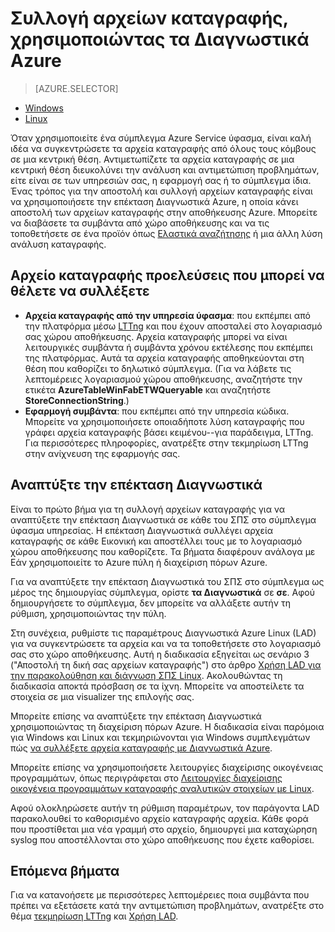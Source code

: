 <properties
   pageTitle="Συλλογή αρχείων καταγραφής, χρησιμοποιώντας τα Διαγνωστικά Azure Linux | Microsoft Azure"
   description="Σε αυτό το άρθρο περιγράφει πώς μπορείτε να ρυθμίσετε Διαγνωστικά του Azure για τη συλλογή αρχείων καταγραφής από ένα σύμπλεγμα Linux ύφασμα υπηρεσία εκτελείται στο Azure."
   services="service-fabric"
   documentationCenter=".net"
   authors="mani-ramaswamy"
   manager="timlt"
   editor=""/>

<tags
   ms.service="service-fabric"
   ms.devlang="dotNet"
   ms.topic="article"
   ms.tgt_pltfrm="NA"
   ms.workload="NA"
   ms.date="09/28/2016"
   ms.author="subramar"/>


# <a name="collect-logs-by-using-azure-diagnostics"></a>Συλλογή αρχείων καταγραφής, χρησιμοποιώντας τα Διαγνωστικά Azure

> [AZURE.SELECTOR]
- [Windows](service-fabric-diagnostics-how-to-setup-wad.md)
- [Linux](service-fabric-diagnostics-how-to-setup-lad.md)

Όταν χρησιμοποιείτε ένα σύμπλεγμα Azure Service ύφασμα, είναι καλή ιδέα να συγκεντρώσετε τα αρχεία καταγραφής από όλους τους κόμβους σε μια κεντρική θέση. Αντιμετωπίζετε τα αρχεία καταγραφής σε μια κεντρική θέση διευκολύνει την ανάλυση και αντιμετώπιση προβλημάτων, είτε είναι σε των υπηρεσιών σας, η εφαρμογή σας ή το σύμπλεγμα ίδια. Ένας τρόπος για την αποστολή και συλλογή αρχείων καταγραφής είναι να χρησιμοποιήσετε την επέκταση Διαγνωστικά Azure, η οποία κάνει αποστολή των αρχείων καταγραφής στην αποθήκευσης Azure. Μπορείτε να διαβάσετε τα συμβάντα από χώρο αποθήκευσης και να τις τοποθετήσετε σε ένα προϊόν όπως [Ελαστικά αναζήτησης](service-fabric-diagnostic-how-to-use-elasticsearch.md) ή μια άλλη λύση ανάλυση καταγραφής.

## <a name="log-sources-that-you-might-want-to-collect"></a>Αρχείο καταγραφής προελεύσεις που μπορεί να θέλετε να συλλέξετε
- **Αρχεία καταγραφής από την υπηρεσία ύφασμα**: που εκπέμπει από την πλατφόρμα μέσω [LTTng](http://lttng.org) και που έχουν αποσταλεί στο λογαριασμό σας χώρου αποθήκευσης. Αρχεία καταγραφής μπορεί να είναι λειτουργικές συμβάντα ή συμβάντα χρόνου εκτέλεσης που εκπέμπει της πλατφόρμας. Αυτά τα αρχεία καταγραφής αποθηκεύονται στη θέση που καθορίζει το δηλωτικό σύμπλεγμα. (Για να λάβετε τις λεπτομέρειες λογαριασμού χώρου αποθήκευσης, αναζητήστε την ετικέτα **AzureTableWinFabETWQueryable** και αναζητήστε **StoreConnectionString**.)
- **Εφαρμογή συμβάντα**: που εκπέμπει από την υπηρεσία κώδικα. Μπορείτε να χρησιμοποιήσετε οποιαδήποτε λύση καταγραφής που γράφει αρχεία καταγραφής βάσει κειμένου--για παράδειγμα, LTTng. Για περισσότερες πληροφορίες, ανατρέξτε στην τεκμηρίωση LTTng στην ανίχνευση της εφαρμογής σας.  


## <a name="deploy-the-diagnostics-extension"></a>Αναπτύξτε την επέκταση Διαγνωστικά
Είναι το πρώτο βήμα για τη συλλογή αρχείων καταγραφής για να αναπτύξετε την επέκταση Διαγνωστικά σε κάθε του ΣΠΣ στο σύμπλεγμα ύφασμα υπηρεσίας. Η επέκταση Διαγνωστικά συλλέγει αρχεία καταγραφής σε κάθε Εικονική και αποστέλλει τους με το λογαριασμό χώρου αποθήκευσης που καθορίζετε. Τα βήματα διαφέρουν ανάλογα με Εάν χρησιμοποιείτε το Azure πύλη ή διαχείριση πόρων Azure.

Για να αναπτύξετε την επέκταση Διαγνωστικά του ΣΠΣ στο σύμπλεγμα ως μέρος της δημιουργίας σύμπλεγμα, ορίστε **τα Διαγνωστικά** σε **σε**. Αφού δημιουργήσετε το σύμπλεγμα, δεν μπορείτε να αλλάξετε αυτήν τη ρύθμιση, χρησιμοποιώντας την πύλη.

Στη συνέχεια, ρυθμίστε τις παραμέτρους Διαγνωστικά Azure Linux (LAD) για να συγκεντρώσετε τα αρχεία και να τα τοποθετήσετε στο λογαριασμό σας στο χώρο αποθήκευσης. Αυτή η διαδικασία εξηγείται ως σενάριο 3 ("Αποστολή τη δική σας αρχείων καταγραφής") στο άρθρο [Χρήση LAD για την παρακολούθηση και διάγνωση ΣΠΣ Linux](../virtual-machines/virtual-machines-linux-classic-diagnostic-extension.md). Ακολουθώντας τη διαδικασία αποκτά πρόσβαση σε τα ίχνη. Μπορείτε να αποστείλετε τα στοιχεία σε μια visualizer της επιλογής σας.

Μπορείτε επίσης να αναπτύξετε την επέκταση Διαγνωστικά χρησιμοποιώντας τη διαχείριση πόρων Azure. Η διαδικασία είναι παρόμοια για Windows και Linux και τεκμηριώνονται για Windows συμπλεγμάτων πώς [να συλλέξετε αρχεία καταγραφής με Διαγνωστικά Azure](service-fabric-diagnostics-how-to-setup-wad.md).

Μπορείτε επίσης να χρησιμοποιήσετε λειτουργίες διαχείρισης οικογένειας προγραμμάτων, όπως περιγράφεται στο [Λειτουργίες διαχείρισης οικογένεια προγραμμάτων καταγραφής αναλυτικών στοιχείων με Linux](https://blogs.technet.microsoft.com/hybridcloud/2016/01/28/operations-management-suite-log-analytics-with-linux/).

Αφού ολοκληρώσετε αυτήν τη ρύθμιση παραμέτρων, τον παράγοντα LAD παρακολουθεί το καθορισμένο αρχείο καταγραφής αρχεία. Κάθε φορά που προστίθεται μια νέα γραμμή στο αρχείο, δημιουργεί μια καταχώρηση syslog που αποστέλλονται στο χώρο αποθήκευσης που έχετε καθορίσει.


## <a name="next-steps"></a>Επόμενα βήματα
Για να κατανοήσετε με περισσότερες λεπτομέρειες ποια συμβάντα που πρέπει να εξετάσετε κατά την αντιμετώπιση προβλημάτων, ανατρέξτε στο θέμα [τεκμηρίωση LTTng](http://lttng.org/docs) και [Χρήση LAD](../virtual-machines/virtual-machines-linux-classic-diagnostic-extension.md).

